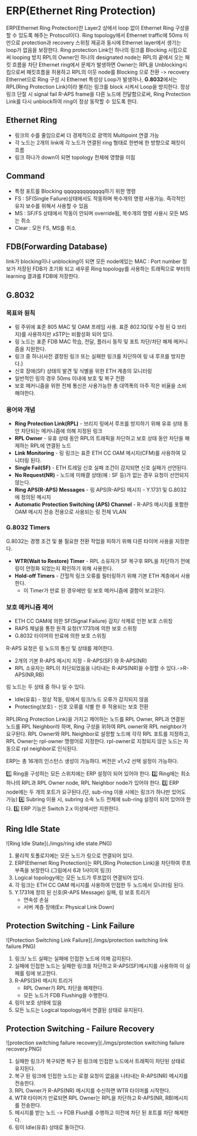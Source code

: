 # ERP(Ethernet Ring Protection)

ERP(Ethernet Ring Protection)란 Layer2 상에서 loop 없이 Ethernet Ring 구성을 할 수 있도록 해주는 Protocol이다.
Ring topology에서 Ethernet traffic에 50ms 미만으로 protection과 recovery 스위칭 제공과 동시에 Ethernet layer에서 생기는 loop가 없음을 보장한다.
Ring protection Link인 하나의 링크를 Blocking 시킴으로써 looping 방지
RPL의 Owner인 하나의 designated node는 RPL의 끝에서 오는 패킷 흐름을 차단
Ethernet ring에서 문제가 발생하면 Owner는 RPL을 Unblocking시킴으로써 패킷흐름을 허용하고 RPL의 이웃 node를 Blocking 으로 전환 -> recovery
Ethernet으로 Ring 구성 시 Ethernet 특성상 Loop가 발생하나, **G.8032**에서는 RPL(Ring Protection Link)이라 불리는 링크를 block 시켜서 Loop을 방지한다. 정상 링크 단절 시 signal fail R-APS frame을 다른 노드에 전달함으로써, Ring Protection Link를 다시 unblock하여 ring이 정상 동작할 수 있도록 한다.

## Ethernet Ring

- 링크의 수를 줄임으로써 더 경제적으로 광역의 Multipoint 연결 가능
- 각 노드는 2개의 link에 각 노드가 연결된 ring 형태로 한번에 한 방향으로 패킷이 흐름
- 링크 하나가 down이 되면 topology 전체에 영향을 미침

## Command

- 특정 포트를 Blocking qqqqqqqqqqqqq하기 위한 명령
- FS : SF(Single Failure)상태에서도 작동하며 복수개의 명령 사용가능. 즉각적인 유지 보수를 위해서 사용할 수 있음
- MS : SF/FS 상태에서 작동이 안되며 override됨, 복수개의 명령 사용시 모든 MS는 취소
- Clear : 모든 FS, MS를 취소

## FDB(Forwarding  Database)

link가 blocking이나 unblocking이 되면 모든 node에있는 MAC : Port number  정보가 저장된 FDB가 초기화 되고  새우룬 Ring topology를 사용하는 트래픽으로 부터의 learning 결과를 FDB에 저장한다.



## G.8032

### 목표와 원칙

- 링 주위에 표준 805 MAC 및 OAM 프레임 사용. 표준 802.1Q(및 수정 된 Q 브리지)를 사용하지만 xSTP는 비활성화 되어 있다.
- 링 노드는 표준 FDB MAC 학습, 전달, 플러시 동작 및 포트 차단/차단 해제 메커니즘을 지원한다.
- 링크 중 하나(사전 결정된 링크 또는 실패한 링크를 차단하여 링 내 루프를 방지한다.)
- 신호 장애(SF) 상태의 발견 및 식별을 위한 ETH 계층의 모니터링
- 일반적인 링의 경우 50ms 이내에 보호 및 복구 전환
- 보호 메커니즘을 위한 전체 통신은 사용가능한 총 대역폭의 아주 작은 비율을 소비해야한다.

### 용어와  개념

- **Ring Protection Link(RPL)** - 브리지 링에서 루프를 방지하기 위해 유휴 상태 동안 차단되는 메커니즘에 의해 지정된 링크
- **RPL Owner** - 유휴 상태 동안 RPL의 트래픽을 차단하고 보호 상태 동안 차단을 해제하는 RPL에 연결된 노드
- **Link Monitoring** - 링 링크는 표준 ETH CC OAM 메시지(CFM)를 사용하여 모니터링 된다.
- **Single Fail(SF)** - ETH 트레일 신호 실패 조건이 감지되면 신호 실패가 선언된다.
- **No Request(NR)** - 노드에 미해결 상태(예 : SF 등)가 없는 경우 요청이 선언되지 않는다.
- **Ring APS(R-APS) Messages** - 링 APS(R-APS) 메시지 - Y.1731 및 G.8032에 정의된 메시지
- **Automatic Protection Switching (APS) Channel** - R-APS 메시지를 포함한 OAM 메시지 전송 전용으로 사용되는 링 전체 VLAN

### G.8032 Timers

G.8032는 경쟁 조건 및 불 필요한 전환 작업을 피하기 위해 다른 타이머 사용을 지정한다.

- **WTR(Wait to Restore) Timer** - RPL 소유자가 SF 복구후 RPL을 차단하기 전에 링이 안정화 되었는지 확인하기 위해 사용한다.
- **Hold-off Timers** - 간헐적 링크 오류를 필터링하기 위해 기본 ETH 계층에서 사용한다.
  - 이 Timer가 만료 된 경우에만 링 보호 메커니즘에 결함이 보고된다.

### 보호 메커니즘 제어

- ETH CC OAM에 의한 SF(Signal Failure) 감지/ 삭제로 인한 보호 스위칭
- RAPS 채널을 통한 원격 요청(Y.1731)에 의한 보호 스위칭
- G.8032 타이머의 만료에 의한 보호 스위칭

R-APS 요청은 링 노드의 통신 및 상태를 제어한다.

- 2개의 기본 R-APS 메시지 지정 - R-APS(SF) 와 R-APS(NR)
- RPL 소유자는 RPL이 차단되었음을 나타내는 R-APS(NR)을 수정할 수 있다.->R-APS(NR,RB)

링 노드는 두 상태 중 하나 일 수 있다.

- Idle(유휴) - 정상 작동, 링에서 링크/노드 오류가 감지되지 않음
- Protecting(보호) - 신호 오류를 식별 한 후 적용되는 보호 전환

RPL(Ring Protection Link)을 가지고 제어하는 노드를 RPL Owner, RPL과 연결된 노드를 RPL Neighbor라 하며, Ring 구성을 위하여 RPL owner와 RPL neighbor가 요구된다. RPL Owner와 RPL Neighbor로 설정할 노드에 각각 RPL 포트를 지정하고, RPL Owner는 rpl-owner 명령어로 지정한다. rpl-owner로 지정되지 않은 노드는 자동으로 rpl neighbor로 인식된다.

ERP는 총 16개의 인스턴스 생성이 가능하다. 버전은 v1,v2 선택 설정이 가능하다.

:one: Ring을 구성하는 모든 스위치에는 ERP 설정이 되어 있어야 한다.
:two: Ring에는 최소 하나의 RPL과 RPL Owner node, RPL Neighbor node가 있어야 한다.
:three: ERP node에는 두 개의 포트가 요구된다.(단, sub-ring 이용 시에는 링크가 하나만 있어도 가능)
:four: Subring 이용 시, subring 소속 노드 전체에 sub-ring 설정이 되어 있어야 한다.
:five: ERP 기능은 Switch 2.x 이상에서만 지원한다.

## Ring Idle State

![Ring Idle State](./imgs/ring idle state.PNG)

1. 물리적 토폴로지에는 모든 노드가 링으로 연결되어 있다.
2. ERP(Ethernet Ring Protection)는 RPL(Ring Protection Link)을 차단하여 루프 부족을 보장한다.(그림에서 6과 1사이의 링크)
3. Logical topology에는 모든 노드가 루프없이 연결되어 있다.
4. 각 링크는 ETH CC OAM 메시지를 사용하여 인접한 두 노드에서 모니터링 된다.
5. Y.1731에 정의 된 신호(R-APS Message) 실패, 링 보호 트리거
   - 연속성 손실
   - 서버 계층 장애(Ex: Physical Link Down)

## Protection Switching - Link Failure

![Protection Switching Link Failure](./imgs/protection switching link failure.PNG)

1. 링크/ 노드 실패는 실패에 인접한 노드에 의해 감지된다.
2. 실패에 인접한 노드는 실패한 링크를 차단하고 R-APS(SF)메시지를 사용하여 이 실패를 링에 보고한다.
3. R-APS(SH) 메시지 트리거
   - RPL Owner가 RPL 차단을 해제한다.
   - 모든 노드가 FDB Flushing을 수행한다.
4. 링이 보호 상태에 있음
5. 모든 노드는 Logical topology에서 연결된 상태로 유지된다.

## Protection Switching - Failure Recovery

![protection switching failure recovery](./imgs/protection switching failure recovery.PNG)

1. 실패한 링크가 복구되면 복구 된 링크에 인접한 노드에서 트래픽이 차단된 상태로 유지된다.
2. 복구 된 링크에 인접한 노드는 로컬 요청이 없음을 나타내는 R-APS(NR) 메시지를 전송한다.
3. RPL Owner가 R-APS(NR) 메시지를 수신하면 WTR 타이머를 시작한다.
4. WTR 타이머가 만료되면 RPL Owner는 RPL을 차단하고 R-APS(NR, RB)메시지를 전송한다.
5. 메시지를 받는 노드 -> FDB Flush를 수행하고 이전에 차단 된 포트를 차단 해제한다.
6. 링이 Idle(유휴) 상태로 돌아간다.

